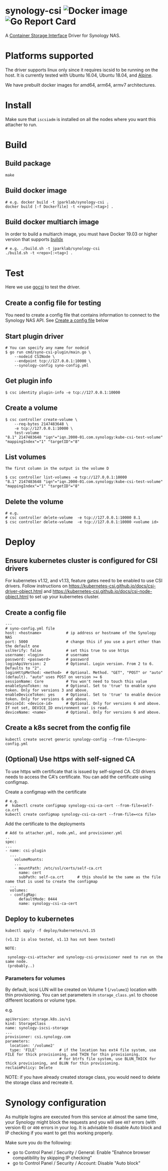 # synology-csi ![Docker image](]https://github.com/jparklab/synology-csi/workflows/Docker%20image/badge.svg) ![Go Report Card](https://goreportcard.com/badge/github.com/jparklab/synology-csi)

A [Container Storage Interface](https://github.com/container-storage-interface) Driver for Synology NAS.

# Platforms supported

 The driver supports linux only since it requires iscsid to be running on the host. It is currently tested with 
 Ubuntu 16.04, Ubuntu 18.04, and [Alpine](https://alpinelinux.org/).

 We have prebuilt docker images for amd64, arm64, armv7 architectures.

# Install

Make sure that `iscsiadm` is installed on all the nodes where you want this attacher to run.

# Build

## Build package

    make

## Build docker image

    # e.g. docker build -t jparklab/synology-csi .
    docker build [-f Dockerfile] -t <repo>[:<tag>] .

## Build docker multiarch image

In order to build a multiarch image, you must have Docker 19.03 or higher version that supports [buildx](https://docs.docker.com/buildx/working-with-buildx/)

    # e.g. ./build.sh -t jparklab/synology-csi
    ./build.sh -t <repo>[:<tag>] .

# Test

  Here we use [gocsi](https://github.com/rexray/gocsi) to test the driver.

## Create a config file for testing

  You need to create a config file that contains information to connect to the Synology NAS API. See [Create a config file](#config) below

## Start plugin driver

    # You can specify any name for nodeid
    $ go run cmd/syno-csi-plugin/main.go \
        --nodeid CSINode \
        --endpoint tcp://127.0.0.1:10000 \
        --synology-config syno-config.yml 

## Get plugin info

    $ csc identity plugin-info -e tcp://127.0.0.1:10000

## Create a volume

    $ csc controller create-volume \
        --req-bytes 2147483648 \
        -e tcp://127.0.0.1:10000 \
        test-volume 
    "8.1" 2147483648 "iqn"="iqn.2000-01.com.synology:kube-csi-test-volume" "mappingIndex"="1" "targetID"="8"

## List volumes

    The first column in the output is the volume D

    $ csc controller list-volumes -e tcp://127.0.0.1:10000 
    "8.1" 2147483648 "iqn"="iqn.2000-01.com.synology:kube-csi-test-volume" "mappingIndex"="1" "targetID"="8"

## Delete the volume

    # e.g.
    # csc controller delete-volume  -e tcp://127.0.0.1:10000 8.1
    $ csc controller delete-volume  -e tcp://127.0.0.1:10000 <volume id>

# Deploy

## Ensure kubernetes cluster is configured for CSI drivers

  For kubernetes v1.12, and v1.13, feature gates need to be enabled to use CSI drivers.
  Follow instructions on https://kubernetes-csi.github.io/docs/csi-driver-object.html and https://kubernetes-csi.github.io/docs/csi-node-object.html
  to set up your kubernetes cluster.

## Create a config file <a name='config'></a>

    ---
    # syno-config.yml file
    host: <hostname>           # ip address or hostname of the Synology NAS
    port: 5000                 # change this if you use a port other than the default one
    sslVerify: false           # set this true to use https
    username: <login>          # username
    password: <password>       # password
    loginApiVersion: 2         # Optional. Login version. From 2 to 6. Defaults to "2".
    loginHttpMethod: <method>  # Optional. Method. "GET", "POST" or "auto" (default). "auto" uses POST on version >= 6
    sessionName: Core          # You won't need to touch this value
    enableSynoToken: no        # Optional. Set to 'true' to enable syno token. Only for versions 3 and above.
    enableDeviceToken: yes     # Optional. Set to 'true' to enable device token. Only for versions 6 and above.
    deviceId: <device-id>      # Optional. Only for versions 6 and above. If not set, DEVICE_ID environment var is read.
    deviceName: <name>         # Optional. Only for versions 6 and above.



## Create a k8s secret from the config file

    kubectl create secret generic synology-config --from-file=syno-config.yml

## (Optional) Use https with self-signed CA

  To use https with certificate that is issued by self-signed CA. CSI drivers needs to access the CA's certificate.
  You can add the certificate using configmap.

  Create a configmap with the certificate

    # e.g.
    #  kubectl create configmap synology-csi-ca-cert --from-file=self-ca.crt
    kubectl create configmap synology-csi-ca-cert --from-file=<ca file>

  Add the certificate to the deployments

    # Add to attacher.yml, node.yml, and provisioner.yml
    ..
    spec:
    ...
    - name: csi-plugin
      ...
        volumeMounts:
        ...
        - mountPath: /etc/ssl/certs/self-ca.crt
          name: cert
          subPath: self-ca.crt      # this should be the same as the file name that is used to create the configmap
      ...
      volumes:
      - configMap:
          defaultMode: 0444
          name: synology-csi-ca-cert
    

## Deploy to kubernetes

    kubectl apply -f deploy/kubernetes/v1.15

    (v1.12 is also tested, v1.13 has not been tested)

    NOTE:

     synology-csi-attacher and synology-csi-provisioner need to run on the same node.
     (probably..)

### Parameters for volumes

By default, iscsi LUN will be created on Volume 1 (`/volume1`) location with thin provisioning.
You can set parameters in `storage_class.yml` to choose different locations or volume type. 

e.g.

    apiVersion: storage.k8s.io/v1
    kind: StorageClass
    name: synology-iscsi-storage
    ...
    provisioner: csi.synology.com
    parameters:
      location: '/volume2'
      type: 'FILE'          # if the location has ext4 file system, use FILE for thick provisioning, and THIN for thin provisioning.
                            # for btrfs file system, use BLUN_THICK for thick provisioning, and BLUN for thin provisioning.
    reclaimPolicy: Delete

NOTE: if you have already created storage class, you would need to delete the storage class and recreate it. 

# Synology configuration

As multiple logins are executed from this service at almost the same time, your Synology might block the
requests and you will see `407` errors (with version 6) or `400` errors in your log. It is advisable to
disable Auto block and IP checking if you want to get this working properly.

Make sure you do the following:
- go to Control Panel / Security / General: Enable "Enahnce browser compatibility by skipping IP checking"
- go to Control Panel / Security / Account: Disable "Auto block"
